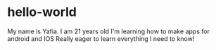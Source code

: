 # hello-world
My name is Yafia. 
I am 21 years old 
I'm learning how to make apps for android and IOS
Really eager to learn everything I need to know!
